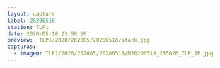 ```yaml
---
layout: capture
label: 20200518
station: TLP1
date: 2020-05-18 23:50:26
preview:  TLP1/2020/202005/20200518/stack.jpg
capturas:
  - imagem: TLP1/2020/202005/20200518/M20200518_235026_TLP_1P.jpg
---
```

